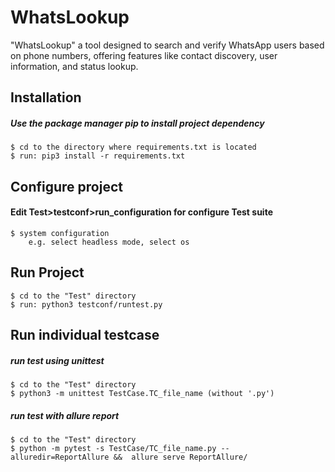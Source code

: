 # WhatsLookup

"WhatsLookup" a tool designed to search and verify WhatsApp users based on phone numbers, offering features like contact discovery, user information, and status lookup.

## Installation
##### Use the package manager pip to install project dependency

    $ cd to the directory where requirements.txt is located
    $ run: pip3 install -r requirements.txt


## Configure project
#### Edit Test>testconf>run_configuration for configure Test suite
    $ system configuration
        e.g. select headless mode, select os

## Run Project

    $ cd to the "Test" directory
    $ run: python3 testconf/runtest.py

## Run individual testcase

 ##### run test using unittest

    $ cd to the "Test" directory
    $ python3 -m unittest TestCase.TC_file_name (without '.py')
    
##### run test with allure report

    $ cd to the "Test" directory
    $ python -m pytest -s TestCase/TC_file_name.py --alluredir=ReportAllure &&  allure serve ReportAllure/
